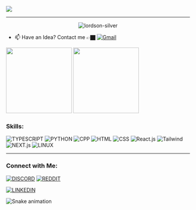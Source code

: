 <img src="https://github.com/lordson-silver/assets/blob/main/profile-asset-gif.gif" />

---

<p align="center"> <img src="https://komarev.com/ghpvc/?username=lordson-silver&label=Profile%20views&color=0e75b6&style=flat" alt="lordson-silver" /> </p>

- 📫 Have an Idea? Contact me 👉🏿 [![Gmail](https://img.shields.io/badge/Gmail-EA4335?style=for-the-badge&logo=gmail&logoColor=FFFFFF)](mailto:lordsonochuko5@gmail.com)

<!-- stats section -->

<img height="180em" src="https://github-readme-stats.vercel.app/api?username=lordson-silver&show_icons=true&hide_border=true" />
<img height="180em" src="https://github-readme-stats.vercel.app/api/top-langs/?username=lordson-silver&show_icons=true&hide_border=true&layout=compact&langs_count=8"/>

<!-- skills section -->
### Skills:
![TYPESCRIPT](https://img.shields.io/badge/Typescript-D3D3D3?style=flat-square&logo=typescript&logoColor=3178C6)
![PYTHON](https://img.shields.io/badge/Python-D3D3D3?style=flat-square&logo=python&logoColor=3776AB)
![CPP](https://img.shields.io/badge/C++-D3D3D3?style=flat-square&logo=cplusplus&logoColor=00599C)
![HTML](https://img.shields.io/badge/HTML-D3D3D3?style=flat-square&logo=html5&logoColor=E34F26)
![CSS](https://img.shields.io/badge/CSS-D3D3D3?style=flat-square&logo=css3&logoColor=1572B6)
![React.js](https://img.shields.io/badge/React-D3D3D3?style=flat-square&logo=react&logoColor=61DAFB)
![Tailwind](https://img.shields.io/badge/Tailwind-D3D3D3?style=flat-square&logo=tailwindcss&logoColor=06B6D4)
![NEXT.js](https://img.shields.io/badge/Next.js-D3D3D3?style=flat-square&logo=next.js&logoColor=000000)
![LINUX](https://img.shields.io/badge/Linux-D3D3D3?style=flat-square&logo=linux&logoColor=FCC624)
<!-- ![SOLIDITY](https://img.shields.io/badge/Solidity-D3D3D3?style=flat-square&logo=solidity&logoColor=363636) -->
<!-- ![RUST](https://img.shields.io/badge/Rust-D3D3D3?style=flat-square&logo=rust&logoColor=000000) -->
<!-- ![NEST.js](https://img.shields.io/badge/Nest.js-D3D3D3?style=flat-square&logo=nestJs&logoColor=E0234E) -->
<!-- ![ETHEREUM](https://img.shields.io/badge/Ethereum-D3D3D3?style=flat-square&logo=ethereum&logoColor=3C3C3D) -->
<!-- ![NEOVIM](https://img.shields.io/badge/Neovim-D3D3D3?style=flat-square&logo=neovim&logoColor=57A143) -->
<!-- ![GO](https://img.shields.io/badge/Go-D3D3D3?style=flat-square&logo=go&logoColor=00ADD8) -->
<!-- ![LUA](https://img.shields.io/badge/Lua-D3D3D3?style=flat-square&logo=lua&logoColor=2C2D72) -->
<!-- ![Django](https://img.shields.io/badge/Django-D3D3D3?style=flat-square&logo=django&logoColor=092E20) -->

----

### Connect with Me:
[![DISCORD](https://img.shields.io/badge/-Discord-FF4500?style=social&logo=discord)](https://discord.gg/6r7H5zdc)
[![REDDIT](https://img.shields.io/badge/-Reddit-FF4500?style=social&logo=reddit)](https://www.reddit.com/user/giant-silver)
<!-- [![MEDIUM](https://img.shields.io/badge/-Medium-orange?style=social&logo=medium)](https://simon-ximon.medium.com/) -->
<!-- https://medium.com/@lordsonochuko8 -->
<!-- [![LICHESS](https://img.shields.io/badge/-Lichess-orange?style=social&logo=lichess)](https://lichess.org/@/Simon_ximon) -->
[![LINKEDIN](https://img.shields.io/badge/-LinkedIn-orange?style=social&logo=linkedin)](https://www.linkedin.com/in/lordson-ajatiton-software-engineer/)

![Snake animation](https://github.com/lordson-silver/lordson-silver/blob/main/snake.svg)